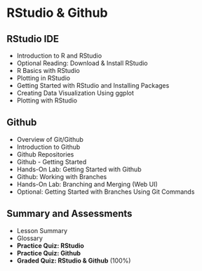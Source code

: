 # RStudio & Github
## RStudio IDE
- Introduction to R and RStudio
- Optional Reading: Download & Install RStudio
- R Basics with RStudio
- Plotting in RStudio
- Getting Started with RStudio and Installing Packages
- Creating Data Visualization Using ggplot
- Plotting with RStudio
## Github
- Overview of Git/Github
- Introduction to Github
- Github Repositories
- Github - Getting Started
- Hands-On Lab: Getting Started with Github
- Github: Working with Branches
- Hands-On Lab: Branching and Merging (Web UI)
- Optional: Getting Started with Branches Using Git Commands
## Summary and Assessments
- Lesson Summary
- Glossary
- **Practice Quiz: RStudio**
- **Practice Quiz: Github**
- **Graded Quiz: RStudio & Github** (100%)
